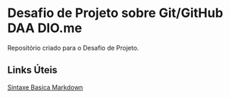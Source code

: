 # Desafio de Projeto sobre Git/GitHub DAA DIO.me
Repositório criado para o Desafio de Projeto.

## Links Úteis

[Sintaxe Basica Markdown](https://www.markdownguide.org/basic-syntax/)

